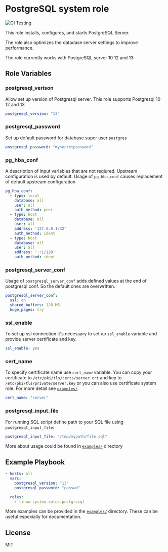 # PostgreSQL system role
![CI Testing](https://github.com/linux-system-roles/template/workflows/tox/badge.svg)

This role installs, configures, and starts PostgreSQL Server.

The role also optimizes the datadase server settings to improve performance.

The role currently works with PostgreSQL server 10 12 and 13.
## Role Variables
### postgresql\_verison
Allow set up version of Postgresql server. This role supports Postgresql 10 12 and 13
```yaml
postgresql_version: "13"
```
### postgresql\_password
Set up default password for database super user `postgres`
```yaml
postgresql_password: "mysecretpassword"
```
### pg\_hba\_conf
A description of input variables that are not reqiured. Upstream configuration is used by default.
Usage of `pg_hba_conf` causes replacement of default upstream configuration
```yaml
pg_hba_conf:
  - type: local
    database: all
    user: all
    auth_method: peer
  - type: host
    database: all
    user: all
    address: '127.0.0.1/32'
    auth_method: ident
  - type: host
    database: all
    user: all
    address: '::1/128'
    auth_method: ident
```
### postgresql\_server\_conf
Usage of `postgresql_server_conf` adds defined values at the end of postgresql.conf.
So the default ones are overwritten.
```yaml
postgresql_server_conf:
  ssl: on
  shared_buffers: 128 MB
  huge_pages: try
```
### ssl\_enable
To set up ssl connection it's necessary to set up `ssl_enable` variable and provide server certificate and key.
```yaml
ssl_enable: yes
```
### cert\_name
To specify certificate name use `cert_name` variable.
You can copy your certificate to `/etc/pki/tls/certs/server.crt` and key to `/etc/pki/tls/private/server.key` or
you can also use certificate system role. For more detail see [`examples/`](examples).
```yaml
cert_name: "server"
```
### postgresql\_input\_file
For running SQL script define path to your SQL file using `postgresql_input_file`:
```yaml
postgresql_input_file: "/tmp/mypath/file.sql"
```

More about usage could be found in [`examples/`](examples) directory


## Example Playbook


```yaml
- hosts: all
  vars:
    postgresql_version: "13"
    postgresql_password: "passwd"

  roles:
    - linux-system-roles.postgresql
```

More examples can be provided in the [`examples/`](examples) directory. These
can be useful especially for documentation.

## License

MIT
